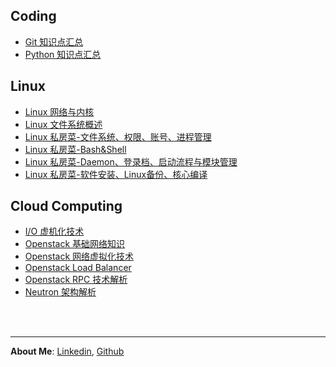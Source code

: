 ## Coding
- [Git 知识点汇总](http://303babc1.wiz03.com/share/s/0MeWL10l549i2ZM6hW3Y1-ga11J6D20NFQvF2PipBr3HDq80)
- [Python 知识点汇总](http://303babc1.wiz03.com/share/s/0MeWL10l549i2ZM6hW3Y1-ga1upSat27fQHf2OfWJr09OiqQ)

## Linux
- [Linux 网络与内核](http://303babc1.wiz03.com/share/s/0MeWL10l549i2ZM6hW3Y1-ga0c8dqQ1xGkW62uwa0r19jyJ9)
- [Linux 文件系统概述](http://303babc1.wiz03.com/share/s/0MeWL10l549i2ZM6hW3Y1-ga3ipZnF1upQtz212yrl1w5bSN)
- [Linux 私房菜-文件系统、权限、账号、进程管理](http://303babc1.wiz03.com/share/s/0MeWL10l549i2ZM6hW3Y1-ga0Z2JkC3e_Q2n2Ts6HY3RVsIO)
- [Linux 私房菜-Bash&Shell](http://303babc1.wiz03.com/share/s/0MeWL10l549i2ZM6hW3Y1-ga2CMXxB08bk_O2vO2lL3vWAEw)
- [Linux 私房菜-Daemon、登录档、启动流程与模块管理](http://303babc1.wiz03.com/share/s/0MeWL10l549i2ZM6hW3Y1-ga2Hfyum21WQx42fsSN52ZfkJ9)
- [Linux 私房菜-软件安装、Linux备份、核心编译](http://303babc1.wiz03.com/share/s/0MeWL10l549i2ZM6hW3Y1-ga2TZm-m04QAYL2Db2bT3z7EBq)

## Cloud Computing
- [I/O 虚机化技术](http://303babc1.wiz03.com/share/s/0MeWL10l549i2ZM6hW3Y1-ga2y_HJN2d24My2nTMFQ1Q-wSh)
- [Openstack 基础网络知识](http://303babc1.wiz03.com/share/s/0MeWL10l549i2ZM6hW3Y1-ga1O6ZWR3BDkhn26pZAE3jseCY)
- [Openstack 网络虚拟化技术](http://303babc1.wiz03.com/share/s/0MeWL10l549i2ZM6hW3Y1-ga17I_lN3tp4aa245CXP1DZjU2)
- [Openstack Load Balancer](http://303babc1.wiz03.com/share/s/0MeWL10l549i2ZM6hW3Y1-ga1GfZC205SQ4B2W8DGd27vWCq)
- [Openstack RPC 技术解析](http://303babc1.wiz03.com/share/s/0MeWL10l549i2ZM6hW3Y1-ga2yRyzQ3J2Qp82657732aJ1b5)
- [Neutron 架构解析](http://303babc1.wiz03.com/share/s/0MeWL10l549i2ZM6hW3Y1-ga1laFOY3w_QNv2GoITD3JYwtP)


<br/><br/>

---
**About Me**: [Linkedin](https://www.linkedin.com/in/maofeng-huang-79b91411b/), [Github](https://github.com/danster)
